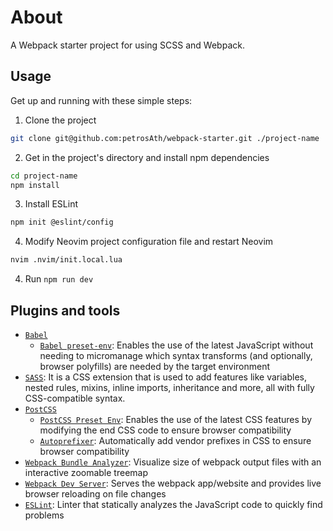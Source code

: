 # About

A Webpack starter project for using SCSS and Webpack.

## Usage

Get up and running with these simple steps:

1. Clone the project

```bash
git clone git@github.com:petrosAth/webpack-starter.git ./project-name
```

2. Get in the project's directory and install npm dependencies

```bash
cd project-name
npm install
```

3. Install ESLint

```bash
npm init @eslint/config
```

4. Modify Neovim project configuration file and restart Neovim

```bash
nvim .nvim/init.local.lua
```

4. Run `npm run dev`

## Plugins and tools

- [`Babel`](https://github.com/babel/babel)
  - [`Babel preset-env`](https://babeljs.io/docs/babel-preset-env.html): Enables
    the use of the latest JavaScript without needing to micromanage which syntax
    transforms (and optionally, browser polyfills) are needed by the target
    environment
- [`SASS`](https://sass-lang.com/): It is a CSS extension that is used to add
  features like variables, nested rules, mixins, inline imports, inheritance and
  more, all with fully CSS-compatible syntax.
- [`PostCSS`](https://postcss.org/)
  - [`PostCSS Preset Env`](https://github.com/csstools/postcss-plugins/tree/main/plugin-packs/postcss-preset-env):
    Enables the use of the latest CSS features by modifying the end CSS code to
    ensure browser compatibility
  - [`Autoprefixer`](https://github.com/postcss/autoprefixer): Automatically add
    vendor prefixes in CSS to ensure browser compatibility
- [`Webpack Bundle Analyzer`](https://github.com/webpack-contrib/webpack-bundle-analyzer):
  Visualize size of webpack output files with an interactive zoomable treemap
- [`Webpack Dev Server`](https://github.com/webpack/webpack-dev-server): Serves
  the webpack app/website and provides live browser reloading on file changes
- [`ESLint`](https://eslint.org): Linter that statically analyzes the JavaScript
  code to quickly find problems
